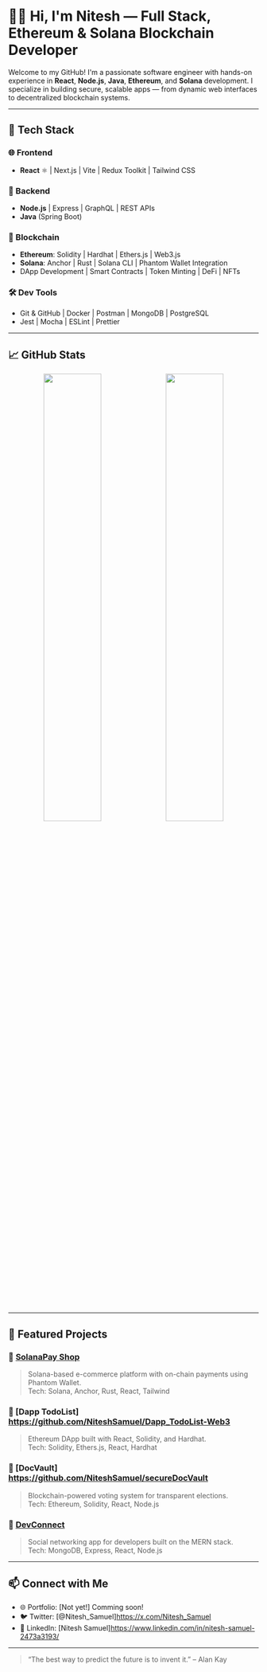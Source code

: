 # 👨‍💻 Hi, I'm Nitesh — Full Stack, Ethereum & Solana Blockchain Developer

Welcome to my GitHub! I'm a passionate software engineer with hands-on experience in **React**, **Node.js**, **Java**, **Ethereum**, and **Solana** development. I specialize in building secure, scalable apps — from dynamic web interfaces to decentralized blockchain systems.

---

## 🚀 Tech Stack

### 🌐 Frontend
- **React** ⚛️ | Next.js | Vite | Redux Toolkit | Tailwind CSS

### 🧠 Backend
- **Node.js** | Express | GraphQL | REST APIs  
- **Java** (Spring Boot)

### 🔗 Blockchain
- **Ethereum**: Solidity | Hardhat | Ethers.js | Web3.js  
- **Solana**: Anchor | Rust | Solana CLI | Phantom Wallet Integration  
- DApp Development | Smart Contracts | Token Minting | DeFi | NFTs

### 🛠️ Dev Tools
- Git & GitHub | Docker | Postman | MongoDB | PostgreSQL  
- Jest | Mocha | ESLint | Prettier

---

## 📈 GitHub Stats

<p align="center">
  <img src="https://github-readme-stats.vercel.app/api?username=yourusername&show_icons=true&theme=react" width="48%"/>
  <img src="https://github-readme-streak-stats.herokuapp.com/?user=yourusername&theme=react" width="48%"/>
</p>

---

## 📌 Featured Projects

### 🔹 [SolanaPay Shop](https://github.com/yourusername/solana-pay-shop)
> Solana-based e-commerce platform with on-chain payments using Phantom Wallet.  
Tech: Solana, Anchor, Rust, React, Tailwind

### 🔹 [Dapp TodoList] https://github.com/NiteshSamuel/Dapp_TodoList-Web3
> Ethereum DApp built with React, Solidity, and Hardhat.  
Tech: Solidity, Ethers.js, React, Hardhat

### 🔹 [DocVault] https://github.com/NiteshSamuel/secureDocVault
> Blockchain-powered voting system for transparent elections.  
Tech: Ethereum, Solidity, React, Node.js

### 🔹 [DevConnect](https://github.com/yourusername/devconnect)
> Social networking app for developers built on the MERN stack.  
Tech: MongoDB, Express, React, Node.js

---

## 📫 Connect with Me

- 🌐 Portfolio: [Not yet!] Comming soon!
- 🐦 Twitter: [@Nitesh_Samuel]https://x.com/Nitesh_Samuel
- 💼 LinkedIn: [Nitesh Samuel]https://www.linkedin.com/in/nitesh-samuel-2473a3193/

---

> “The best way to predict the future is to invent it.” – Alan Kay

